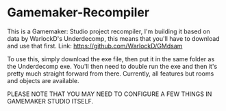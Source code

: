 # Gamemaker-Recompiler
This is a Gamemaker: Studio project recompiler, I'm building it based on data by WarlockD's Underdecomp, this means that you'll have to download and use that first.
Link: https://github.com/WarlockD/GMdsam

To use this, simply download the exe file, then put it in the same folder as the Underdecomp exe.
You'll then need to double run the exe and then it's pretty much straight forward from there.
Currently, all features but rooms and objects are available.


PLEASE NOTE THAT YOU MAY NEED TO CONFIGURE A FEW THINGS IN GAMEMAKER STUDIO ITSELF.
